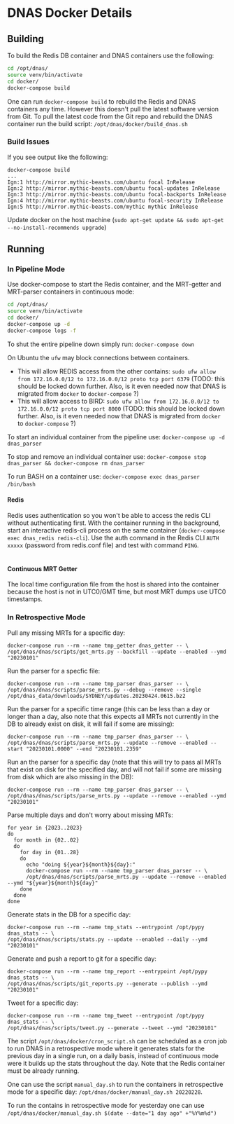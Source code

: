 # DNAS Docker Details

## Building

To build the Redis DB container and DNAS containers use the following:

```bash
cd /opt/dnas/
source venv/bin/activate
cd docker/
docker-compose build
```

One can run `docker-compose build` to rebuild the Redis and DNAS containers any time. However this doesn't pull the latest software version from Git. To pull the latest code from the Git repo and rebuild the DNAS container run the build script: `/opt/dnas/docker/build_dnas.sh`

### Build Issues

If you see output like the following:
```shell
docker-compose build
...
Ign:1 http://mirror.mythic-beasts.com/ubuntu focal InRelease
Ign:2 http://mirror.mythic-beasts.com/ubuntu focal-updates InRelease
Ign:3 http://mirror.mythic-beasts.com/ubuntu focal-backports InRelease
Ign:4 http://mirror.mythic-beasts.com/ubuntu focal-security InRelease
Ign:5 http://mirror.mythic-beasts.com/mythic mythic InRelease
```

Update docker on the host machine (`sudo apt-get update && sudo apt-get --no-install-recommends upgrade`)

## Running

### In Pipeline Mode

Use docker-compose to start the Redis container, and the MRT-getter and MRT-parser containers in continuous mode:

```bash
cd /opt/dnas/
source venv/bin/activate
cd docker/
docker-compose up -d
docker-compose logs -f
```

To shut the entire pipeline down simply run: `docker-compose down`

On Ubuntu the `ufw` may block connections between containers.  

* This will allow REDIS access from the other contains: `sudo ufw allow from 172.16.0.0/12 to 172.16.0.0/12 proto tcp port 6379` (TODO: this should be locked down further. Also, is it even needed now that DNAS is migrated from `docker` to `docker-compose` ?)
* This will allow access to BIRD: `sudo ufw allow from 172.16.0.0/12 to 172.16.0.0/12 proto tcp port 8000` (TODO: this should be locked down further. Also, is it even needed now that DNAS is migrated from `docker` to `docker-compose` ?)

To start an individual container from the pipeline use: `docker-compose up -d dnas_parser`

To stop and remove an individual container use: `docker-compose stop dnas_parser && docker-compose rm dnas_parser`

To run BASH on a container use: `docker-compose exec dnas_parser /bin/bash`
&nbsp;

#### Redis

Redis uses authentication so you won't be able to access the redis CLI without authenticating first. With the container running in the background, start an interactive redis-cli process on the same container (`docker-compose exec dnas_redis redis-cli`). Use the auth command in the Redis CLI `AUTH xxxxx` (password from redis.conf file) and test with command `PING`.  
&nbsp;

#### Continuous MRT Getter

The local time configuration file from the host is shared into the container because the host is not in UTC0/GMT time, but most MRT dumps use UTC0 timestamps.

### In Retrospective Mode

Pull any missing MRTs for a specific day:
```shell
docker-compose run --rm --name tmp_getter dnas_getter -- \
/opt/dnas/dnas/scripts/get_mrts.py --backfill --update --enabled --ymd "20230101"
```

Run the parser for a specfic file:
```shell
docker-compose run --rm --name tmp_parser dnas_parser -- \
/opt/dnas/dnas/scripts/parse_mrts.py --debug --remove --single /opt/dnas_data/downloads/SYDNEY/updates.20230424.0615.bz2
```

Run the parser for a specific time range (this can be less than a day or longer than a day, also note that this expects all MRTs not currently in the DB to already exist on disk, it will fail if some are missing):
```shell
docker-compose run --rm --name tmp_parser dnas_parser -- \
/opt/dnas/dnas/scripts/parse_mrts.py --update --remove --enabled --start "20230101.0000" --end "20230101.2359"
```

Run an the parser for a specific day (note that this will try to pass all MRTs that exist on disk for the specified day, and will not fail if some are missing from disk which are also missing in the DB):
```shell
docker-compose run --rm --name tmp_parser dnas_parser -- \
/opt/dnas/dnas/scripts/parse_mrts.py --update --remove --enabled --ymd "20230101"
```

Parse multiple days and don't worry about missing MRTs:
```shell
for year in {2023..2023}
do
  for month in {02..02}
  do
    for day in {01..28}
    do
      echo "doing ${year}${month}${day}:"
      docker-compose run --rm --name tmp_parser dnas_parser -- \
      /opt/dnas/dnas/scripts/parse_mrts.py --update --remove --enabled --ymd "${year}${month}${day}"
    done
  done
done
```

Generate stats in the DB for a specific day:
```shell
docker-compose run --rm --name tmp_stats --entrypoint /opt/pypy dnas_stats -- \
/opt/dnas/dnas/scripts/stats.py --update --enabled --daily --ymd "20230101"
```

Generate and push a report to git for a specific day:
```shell
docker-compose run --rm --name tmp_report --entrypoint /opt/pypy dnas_stats -- \
/opt/dnas/dnas/scripts/git_reports.py --generate --publish --ymd "20230101"
```

Tweet for a specific day:
```
docker-compose run --rm --name tmp_tweet --entrypoint /opt/pypy dnas_stats -- \
/opt/dnas/dnas/scripts/tweet.py --generate --tweet --ymd "20230101"
```

The script `/opt/dnas/docker/cron_script.sh` can be scheduled as a cron job to run DNAS in a retrospective mode where it generates stats for the previous day in a single run, on a daily basis, instead of continuous mode were it builds up the stats throughout the day. Note that the Redis container must be already running.

One can use the script `manual_day.sh` to run the containers in retrospective mode for a specific day: `/opt/dnas/docker/manual_day.sh 20220228`.

To run the contains in retrospective mode for yesterday one can use `/opt/dnas/docker/manual_day.sh $(date --date="1 day ago" +"%Y%m%d")`
&nbsp;
